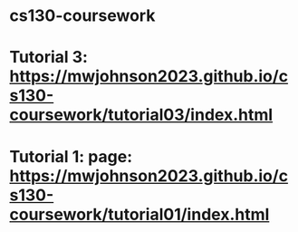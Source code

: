 # cs130-coursework
# Tutorial 3: https://mwjohnson2023.github.io/cs130-coursework/tutorial03/index.html
# Tutorial 1: page: https://mwjohnson2023.github.io/cs130-coursework/tutorial01/index.html
